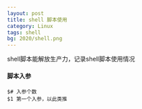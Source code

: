 ```yaml
---
layout: post
title: shell 脚本使用
category: Linux
tags: shell
bg: 2020/shell.png
---
```


shell脚本能解放生产力，记录shell脚本使用情况



#### 脚本入参

```shell
$# 入参个数
$1 第一个入参，以此类推
```


